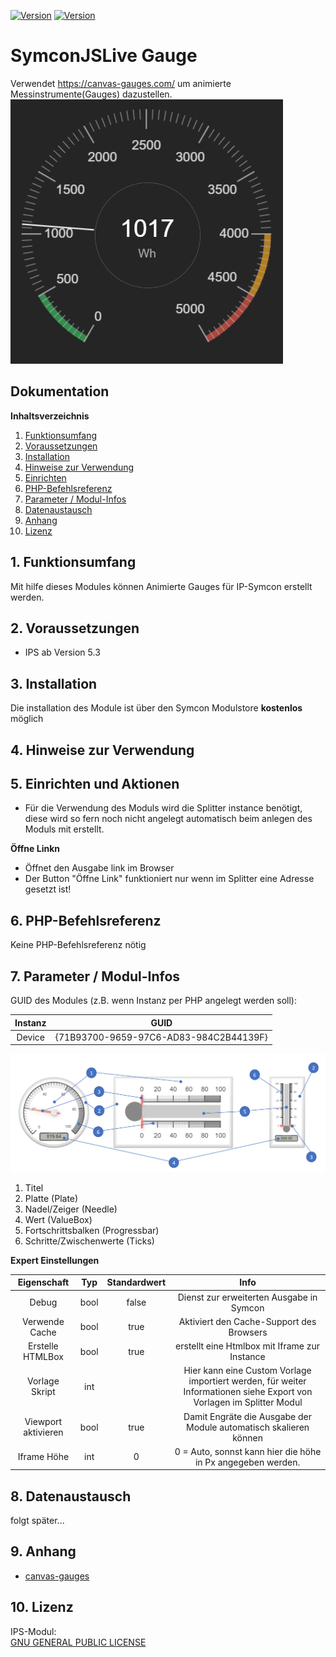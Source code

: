 [![Version](https://img.shields.io/badge/Symcon-PHPModul-red.svg)](https://www.symcon.de/service/dokumentation/entwicklerbereich/sdk-tools/sdk-php/)
[![Version](https://img.shields.io/badge/Symcon%20Version-5.3%20%3E-green.svg)](https://www.symcon.de/forum/threads/30857-IP-Symcon-5-3-%28Stable%29-Changelog)

# SymconJSLive Gauge
Verwendet https://canvas-gauges.com/ um animierte Messinstrumente(Gauges) dazustellen.
![Animierte Gauge](https://github.com/Acer90/SymconModule/blob/alpha/imgs/Gauge.gif?raw=true)

## Dokumentation
**Inhaltsverzeichnis**

1. [Funktionsumfang](#1-funktionsumfang)
2. [Voraussetzungen](#2-voraussetzungen)
3. [Installation](#3-installation)
4. [Hinweise zur Verwendung](#4-hinweise-zur-verwendung)
5. [Einrichten](#5-einrichten)
6. [PHP-Befehlsreferenz](#6-php-befehlsreferenz)
7. [Parameter / Modul-Infos](#7-parameter--modul-infos)
8. [Datenaustausch](#8-datenaustausch)
9. [Anhang](#9-anhang)
10. [Lizenz](#10-lizenz)

## 1. Funktionsumfang
  Mit hilfe dieses Modules können Animierte Gauges für IP-Symcon erstellt werden.

## 2. Voraussetzungen
  - IPS ab Version 5.3

## 3. Installation
   Die installation des Module ist über den Symcon Modulstore **kostenlos** möglich

## 4. Hinweise zur Verwendung

## 5. Einrichten und Aktionen
- Für die Verwendung des Moduls wird die Splitter instance benötigt, diese wird so fern noch nicht angelegt automatisch beim anlegen des Moduls mit erstellt.

**Öffne Linkn**
- Öffnet den Ausgabe link im Browser
- Der Button "Öffne Link" funktioniert nur wenn im Splitter eine Adresse gesetzt ist!

## 6. PHP-Befehlsreferenz
Keine PHP-Befehlsreferenz nötig

## 7. Parameter / Modul-Infos
GUID des Modules (z.B. wenn Instanz per PHP angelegt werden soll):  

| Instanz           | GUID                                   |
| :---------------: | :------------------------------------: |
| Device            | {71B93700-9659-97C6-AD83-984C2B44139F} |

![Gauge Overview](https://github.com/Acer90/SymconModule/blob/alpha/imgs/Gauge-Overview.png?raw=true)

1. Titel
2. Platte (Plate)
3. Nadel/Zeiger (Needle)
4. Wert (ValueBox)
5. Fortschrittsbalken (Progressbar)
6.  Schritte/Zwischenwerte (Ticks)

**Expert Einstellungen**

| Eigenschaft       | Typ       | Standardwert  | Info                                                                      |
| :---------------: | :-------: | :-----------: | :-----------------------------------------------------------------------: |
| Debug             | bool      | false         | Dienst zur erweiterten Ausgabe in Symcon
| Verwende Cache    | bool      | true          | Aktiviert den Cache-Support des Browsers
| Erstelle HTMLBox  | bool      | true          | erstellt eine Htmlbox mit Iframe zur Instance
| Vorlage Skript    | int       |               | Hier kann eine Custom Vorlage importiert werden, für weiter Informationen siehe Export von Vorlagen im Splitter Modul
| Viewport aktivieren | bool    | true          | Damit Engräte die Ausgabe der Module automatisch skalieren können
| Iframe Höhe       | int       | 0             | 0 = Auto, sonnst kann hier die höhe in Px angegeben werden.

## 8. Datenaustausch
 folgt später...

## 9. Anhang
- [canvas-gauges](https://canvas-gauges.com/)

## 10. Lizenz
  IPS-Modul:  
  [GNU GENERAL PUBLIC LICENSE](http://www.gnu.org/licenses/)  
